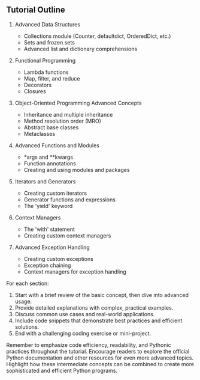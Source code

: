 ## Tutorial Outline

1. Advanced Data Structures
   - Collections module (Counter, defaultdict, OrderedDict, etc.)
   - Sets and frozen sets
   - Advanced list and dictionary comprehensions

2. Functional Programming
   - Lambda functions
   - Map, filter, and reduce
   - Decorators
   - Closures

3. Object-Oriented Programming Advanced Concepts
   - Inheritance and multiple inheritance
   - Method resolution order (MRO)
   - Abstract base classes
   - Metaclasses

4. Advanced Functions and Modules
   - *args and **kwargs
   - Function annotations
   - Creating and using modules and packages

5. Iterators and Generators
   - Creating custom iterators
   - Generator functions and expressions
   - The 'yield' keyword

6. Context Managers
   - The 'with' statement
   - Creating custom context managers

7. Advanced Exception Handling
   - Creating custom exceptions
   - Exception chaining
   - Context managers for exception handling


For each section:
1. Start with a brief review of the basic concept, then dive into advanced usage.
2. Provide detailed explanations with complex, practical examples.
3. Discuss common use cases and real-world applications.
4. Include code snippets that demonstrate best practices and efficient solutions.
5. End with a challenging coding exercise or mini-project.

Remember to emphasize code efficiency, readability, and Pythonic practices throughout the tutorial. Encourage readers to explore the official Python documentation and other resources for even more advanced topics. Highlight how these intermediate concepts can be combined to create more sophisticated and efficient Python programs.